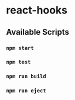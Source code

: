 # react-hooks




## Available Scripts



### `npm start`


### `npm test`



### `npm run build`


### `npm run eject`
